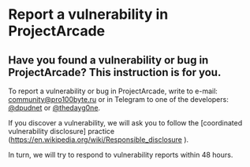 # Report a vulnerability in ProjectArcade

## Have you found a vulnerability or bug in ProjectArcade? This instruction is for you.

To report a vulnerability or bug in ProjectArcade, write to e-mail: community@pro100byte.ru or in Telegram to one of the developers: [@dpudnet](https://t.me/dpudnet ) or [@thedayg0ne](https://t.me/thedayg0ne ).

If you discover a vulnerability, we will ask you to follow the [coordinated vulnerability disclosure] practice (https://en.wikipedia.org/wiki/Responsible_disclosure ).

In turn, we will try to respond to vulnerability reports within 48 hours.

